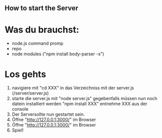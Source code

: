## How to start the Server

# Was du brauchst:
- node.js command promp
- repo
- node modules ("npm install body-parser -s")

# Los gehts
1. navigiere mit "cd XXX" in das Verzeichniss mit der server.js (/server/server.js)
2. starte die server.js mit "node server.js"
  gegebenfalls müssen nun noch datein installiert werden "npm install XXX" entnehme XXX aus der console
3. Der Serversollte nun gestartet sein.
4. Öffne "http://127.0.0.1:3000/" im Browser
5. Öffne "http://127.0.0.1:3000/" im Browser
6. Spiel!
